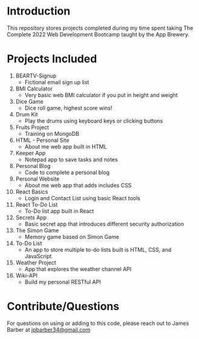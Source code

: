 # Introduction 
This repository stores projects completed during my time spent taking The Complete 2022 Web Development Bootcamp taught by the App Brewery. 

# Projects Included
1. BEARTV-Signup
    - Fictional email sign up list
2. BMI Calculator
    - Very basic web BMI calculator if you put in height and weight
3. Dice Game
    - Dice roll game, highest score wins!
4. Drum Kit
    - Play the drums using keyboard keys or clicking buttons
5. Fruits Project
    - Training on MongoDB
6. HTML - Personal Site
    - About me web app built in HTML
7. Keeper App
    - Notepad app to save tasks and notes
8. Personal Blog
    - Code to complete a personal blog
9. Personal Website
    - About me web app that adds includes CSS
10. React Basics
    - Login and Contact List using basic React tools
11. React To-Do List
    - To-Do list app built in React
12. Secrets App
    - Basic secret app that introduces different security authorization
13. The Simon Game
    - Memory game based on Simon Game
14. To-Do List
    - An app to store multiple to-do lists built is HTML, CSS, and JavaScript
15. Weather Project
    - App that explores the weather channel API
16. Wiki-API
    - Build my personal RESTful API

# Contribute/Questions

For questions on using or adding to this code, please reach out to James Barber at jpbarber34@gmail.com
